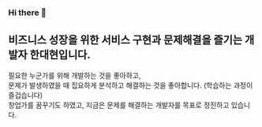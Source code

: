 ### Hi there 👋

<!--
**dannyhann/dannyhann** is a ✨ _special_ ✨ repository because its `README.md` (this file) appears on your GitHub profile.

Here are some ideas to get you started:

- 🔭 I’m currently working on ...
- 🌱 I’m currently learning ...
- 👯 I’m looking to collaborate on ...
- 🤔 I’m looking for help with ...
- 💬 Ask me about ...
- 📫 How to reach me: ...
- 😄 Pronouns: ...
- ⚡ Fun fact: ...
-->

## 비즈니스 성장을 위한 서비스 구현과 문제해결을 즐기는 개발자 한대현입니다. 

필요한 누군가를 위해 개발하는 것을 좋아하고,  
문제가 발생하였을 때 집요하게 분석하고 해결하는 것을 좋아합니다. (학습하는 과정이 즐겁습니다)   
창업가를 꿈꾸기도 하였고, 지금은 문제를 해결하는 개발자를 목표로 정진하고 있습니다.  
